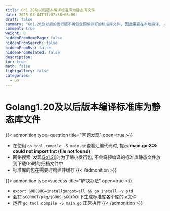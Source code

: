 ```yaml
---
title: Go1.20及以后版本编译标准库为静态库文件
date: 2025-05-04T17:07:38+08:00
draft: false
summary: "Go1.20及以后的发行版不再包含预编译好的标准库文件, 因此需要在本地编译, 以方便查看汇编"
comment: true
weight: 0
hiddenFromHomePage: false
hiddenFromSearch: false
hiddenFromRss: false
hiddenFromRelated: false
description:
toc: true
math: false
lightgallery: false
categories:
  - Go
---
```


<!--more-->

# Golang1.20及以后版本编译标准库为静态库文件

{{< admonition type=question title="问题发现" open=true >}}
- 在使用 `go tool compile -S main.go`查看汇编代码时, 提示 **main.go:3:8: could not import fmt (file not found)**
- 网络搜索, 发现[Go1.20](https://golang.google.cn/blog/go1.20)时为了缩小发行包, 不会将预编译的标准库静态文件放到下载Go时的归档文件中
- 标准库的包在需要时构建并缓存
  {{< /admonition >}}


{{< admonition type=success title="解决办法" open=true >}}
- `export GODEBUG=installgoroot=all && go install -v std`
- 会在 `$GOROOT/pkg/$GOOS_$GOARCH`下生成标准库各个库的.a文件
- 运行 `go tool compile -S main.go` 正常执行
  {{< /admonition >}}